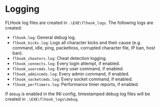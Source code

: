 # Logging

FLHook log files are created in `.\EXE\flhook_logs`. The following logs are created:

* `flhook.log`: General debug log.
* `flhook_kicks.log`: Logs all character kicks and their cause (e.g. command, idle, ping, packetloss, corrupted character file, IP ban, host ban).
* `flhook_cheaters.log`: Cheat detection logging.
* `flhook_connects.log`: Every login attempt, if enabled.
* `flhook_usercmds.log`: Every user command, if enabled.
* `flhook_admincmds.log`: Every admin command, if enabled.
* `flhook_socketcmds.log`: Every socket command, if enabled.
* `flhook_perftimers.log`: Performance timer reports, if enabled.

If `debug` is enabled in the INI config, timestamped debug log files will be created in  `.\EXE\flhook_logs\debug`.